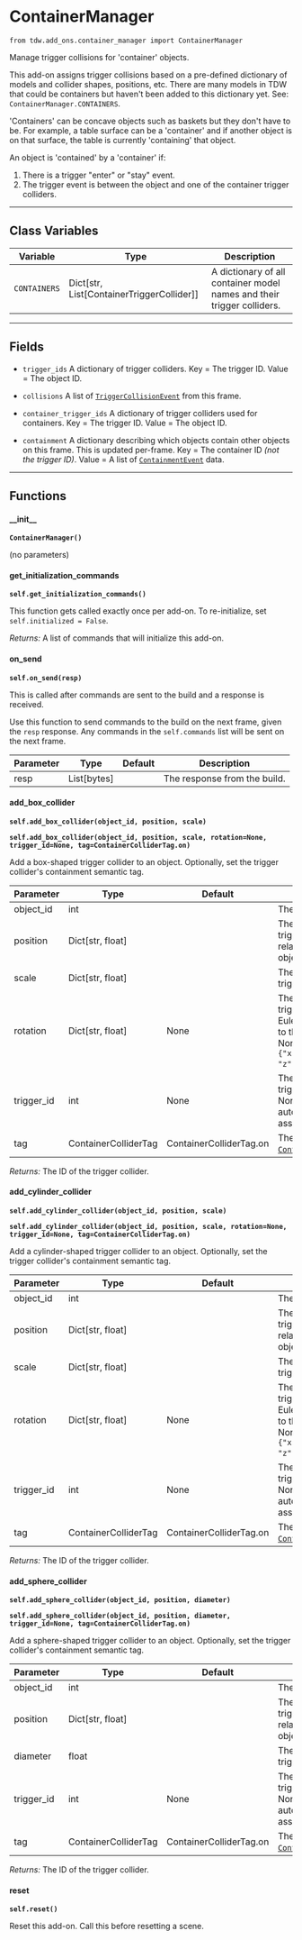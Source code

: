 # ContainerManager

`from tdw.add_ons.container_manager import ContainerManager`

Manage trigger collisions for 'container' objects.

This add-on assigns trigger collisions based on a pre-defined dictionary of models and collider shapes, positions, etc. There are many models in TDW that could be containers but haven't been added to this dictionary yet. See: `ContainerManager.CONTAINERS`.

'Containers' can be concave objects such as baskets but they don't have to be. For example, a table surface can be a 'container' and if another object is on that surface, the table is currently 'containing' that object.

An object is 'contained' by a 'container' if:

1. There is a trigger "enter" or "stay" event.
2. The trigger event is between the object and one of the container trigger colliders.

***

## Class Variables

| Variable | Type | Description |
| --- | --- | --- |
| `CONTAINERS` | Dict[str, List[ContainerTriggerCollider]] | A dictionary of all container model names and their trigger colliders. |

***

## Fields

- `trigger_ids` A dictionary of trigger colliders. Key = The trigger ID. Value = The object ID.

- `collisions` A list of [`TriggerCollisionEvent`](../collision_data/trigger_collision_event.md) from this frame.

- `container_trigger_ids` A dictionary of trigger colliders used for containers. Key = The trigger ID. Value = The object ID.

- `containment` A dictionary describing which objects contain other objects on this frame. This is updated per-frame. Key = The container ID *(not the trigger ID)*. Value = A list of [`ContainmentEvent`](container_manager_data/containment_event.md) data.

***

## Functions

#### \_\_init\_\_

**`ContainerManager()`**

(no parameters)

#### get_initialization_commands

**`self.get_initialization_commands()`**

This function gets called exactly once per add-on. To re-initialize, set `self.initialized = False`.

_Returns:_  A list of commands that will initialize this add-on.

#### on_send

**`self.on_send(resp)`**

This is called after commands are sent to the build and a response is received.

Use this function to send commands to the build on the next frame, given the `resp` response.
Any commands in the `self.commands` list will be sent on the next frame.

| Parameter | Type | Default | Description |
| --- | --- | --- | --- |
| resp |  List[bytes] |  | The response from the build. |

#### add_box_collider

**`self.add_box_collider(object_id, position, scale)`**

**`self.add_box_collider(object_id, position, scale, rotation=None, trigger_id=None, tag=ContainerColliderTag.on)`**

Add a box-shaped trigger collider to an object. Optionally, set the trigger collider's containment semantic tag.


| Parameter | Type | Default | Description |
| --- | --- | --- | --- |
| object_id |  int |  | The ID of the object. |
| position |  Dict[str, float] |  | The position of the trigger collider relative to the parent object. |
| scale |  Dict[str, float] |  | The scale of the trigger collider. |
| rotation |  Dict[str, float] | None | The rotation of the trigger collider in Euler angles relative to the parent object. If None, defaults to `{"x": 0, "y": 0, "z": 0}`. |
| trigger_id |  int  | None | The unique ID of the trigger collider. If None, an ID will be automatically assigned. |
| tag |  ContainerColliderTag  | ContainerColliderTag.on | The semantic [`ContainerColliderTag`](collision_manager_data/container_collider_tag.md). |

_Returns:_  The ID of the trigger collider.

#### add_cylinder_collider

**`self.add_cylinder_collider(object_id, position, scale)`**

**`self.add_cylinder_collider(object_id, position, scale, rotation=None, trigger_id=None, tag=ContainerColliderTag.on)`**

Add a cylinder-shaped trigger collider to an object. Optionally, set the trigger collider's containment semantic tag.


| Parameter | Type | Default | Description |
| --- | --- | --- | --- |
| object_id |  int |  | The ID of the object. |
| position |  Dict[str, float] |  | The position of the trigger collider relative to the parent object. |
| scale |  Dict[str, float] |  | The scale of the trigger collider. |
| rotation |  Dict[str, float] | None | The rotation of the trigger collider in Euler angles relative to the parent object. If None, defaults to `{"x": 0, "y": 0, "z": 0}`. |
| trigger_id |  int  | None | The unique ID of the trigger collider. If None, an ID will be automatically assigned. |
| tag |  ContainerColliderTag  | ContainerColliderTag.on | The semantic [`ContainerColliderTag`](collision_manager_data/container_collider_tag.md). |

_Returns:_  The ID of the trigger collider.

#### add_sphere_collider

**`self.add_sphere_collider(object_id, position, diameter)`**

**`self.add_sphere_collider(object_id, position, diameter, trigger_id=None, tag=ContainerColliderTag.on)`**

Add a sphere-shaped trigger collider to an object. Optionally, set the trigger collider's containment semantic tag.


| Parameter | Type | Default | Description |
| --- | --- | --- | --- |
| object_id |  int |  | The ID of the object. |
| position |  Dict[str, float] |  | The position of the trigger collider relative to the parent object. |
| diameter |  float |  | The diameter of the trigger collider. |
| trigger_id |  int  | None | The unique ID of the trigger collider. If None, an ID will be automatically assigned. |
| tag |  ContainerColliderTag  | ContainerColliderTag.on | The semantic [`ContainerColliderTag`](collision_manager_data/container_collider_tag.md). |

_Returns:_  The ID of the trigger collider.

#### reset

**`self.reset()`**

Reset this add-on. Call this before resetting a scene.

